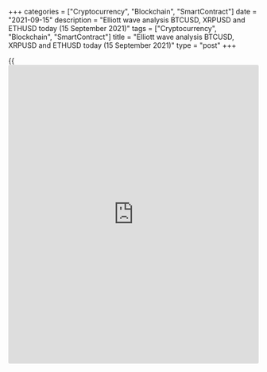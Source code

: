 +++
categories = ["Cryptocurrency", "Blockchain", "SmartContract"]
date = "2021-09-15"
description = "Elliott wave analysis BTCUSD, XRPUSD and ETHUSD today (15 September 2021)"
tags = ["Cryptocurrency", "Blockchain", "SmartContract"]
title = "Elliott wave analysis BTCUSD, XRPUSD and ETHUSD today (15 September 2021)"
type = "post"
+++

{{<iframe id="large-banner" src="https://www.bounty.group/#slide=24.0" width="100%" height="600" scrolling="no" style="border: 0px solid rgb(216, 221, 230); border-radius: 3px;">}}

2021-09-15

2021-09-15

Short-term forecast for BTCUSD, XRPUSD and ETHUSD 15.09.2021Roman Onegin

I welcome my readers!

I have prepared a short-term cryptocurrency forecast based on Elliott
wave analysis of Bitcoin, Ripple, and Ethereum. I offer entry signals to
trade each cryptocurrency.

The market is following the planned scenario for all three
cryptocurrency pairs covered in the article. There are forming initial
parts of bearish impulses.

The article covers the following subjects:

##  **Elliott wave Bitcoin analysis**

The most recent section of the BTCUSD price chart displays the beginning
of the new down wave unfolding as an impulse. The down wave 1 finished,
and correction 2 completed as a triple zigzag. The Bitcoin price should
be declining in impulse wave 3 to a level below 41800.00.

### Trading plan for [BTCUSD][1] today:

Sell 46975.90, TP 41800.00

* * *

##  **Elliott wave Ripple analysis**

The XRPUSD market continues declining in the new downtrend. There must
be forming a bearish wave, with the first two sub-waves completed
inside. The third wave has just started forming. Sub-waves [1] – [2]
have finished in wave 3. The Ripple price should be moving down towards
a level of 0.950 and lower.

### Trading plan for [XRPUSD][2] **** today:

Sell 1.081, TP 0.950

* * *

##  **Elliott wave Ethereum analysis**

The ETHUSD market situation is similar to that of the BTCUSD. Correction
B has completed, and the market is declining in the new down wave. The
first two sub-waves 1 and 2 have completed, and there is unfolding a
more powerful impulse wave 3. The Ethereum price should be declining to
a level below 2895.00, marked by wave 1. One could enter sell trades in
the current situation.

### Trading plan for [ETHUSD][3] **** today:

Sell 3386.30, TP 2895.00

* * *

P.S. Did you like my article? Share it in social networks: it will be
the best “thank you" :)

Ask me questions and comment below. I’ll be glad to answer your
questions and give necessary explanations.

 **Useful links:**

  * I recommend trying to trade with a reliable broker [here][4]. The system allows you to trade by yourself or copy successful traders from all across the globe.
  * Use my promo-code BLOG for getting deposit bonus 50% on LiteForex platform. Just enter this code in the appropriate field while [depositing][5] your trading account.
  * Telegram chat for traders: <t.me/liteforexengchat>. We are sharing the signals and trading experience
  * Telegram channel with high-quality analytics, Forex reviews, training articles, and other useful things for traders <t.me/liteforex>

## Price chart of BTCUSD in real time mode

The content of this article reflects the author’s opinion and does not
necessarily reflect the official position of LiteForex. The material
published on this page is provided for informational purposes only and
should not be considered as the provision of investment advice for the
purposes of Directive 2004/39/EC.

Rate this article:

{{value}}

( {{count}} {{title}} )

   1. my.liteforex.com/trading/chart?symbol=BTCUSD
   2. my.liteforex.com/trading/chart?symbol=XRPUSD
   3. my.liteforex.com/trading/chart?symbol=ETHUSD
   4. my.liteforex.com/?category=analysts-opinions&slug=short-term-forecast-for-[BTC](https://www.playgroundfx.com/blog/who-is-the-creator-of-bitcoin/)usd-xrpusd-and-ethusd-15092021&openPopup=%2Fregistration%2Fpopup&utm_source=blog&utm_medium=article&utm_campaign=bonus
   5. my.liteforex.com/deposit/?category=analysts-opinions&slug=short-term-forecast-for-[BTC](https://www.playgroundfx.com/blog/who-is-the-creator-of-bitcoin/)usd-xrpusd-and-ethusd-15092021&promo_code=BLOG&utm_source=blog&utm_medium=article&utm_campaign=bonus